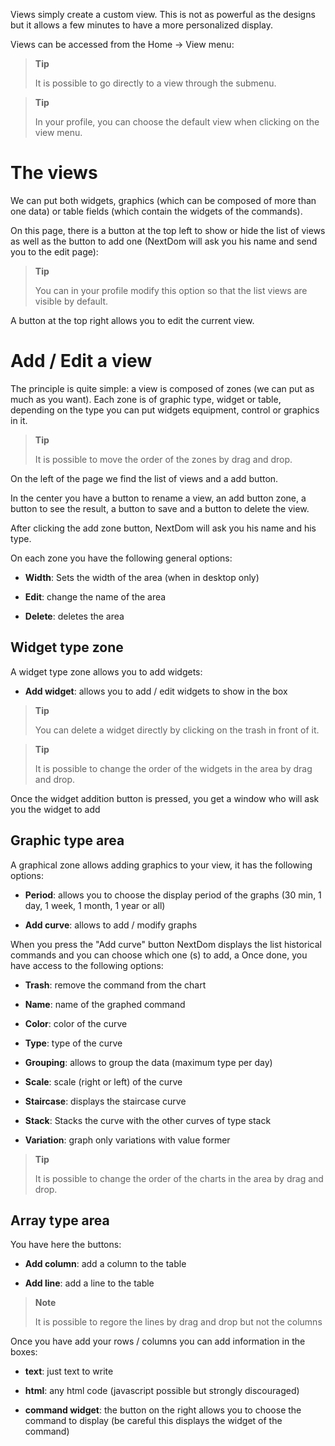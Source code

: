 Views simply create a custom view. This
is not as powerful as the designs but it allows a few
minutes to have a more personalized display.

Views can be accessed from the Home → View menu:

> **Tip**
>
> It is possible to go directly to a view through the submenu.

> **Tip**
>
> In your profile, you can choose the default view when clicking
> on the view menu.

The views
========

We can put both widgets, graphics (which can be
composed of more than one data) or table fields (which contain the
widgets of the commands).

On this page, there is a button at the top left to show or
hide the list of views as well as the button to add one
(NextDom will ask you his name and send you to the edit page):

> **Tip**
>
> You can in your profile modify this option so that the list
> views are visible by default.

A button at the top right allows you to edit the current view.

Add / Edit a view
=======================

The principle is quite simple: a view is composed of zones (we can
put as much as you want). Each zone is of graphic type, widget
or table, depending on the type you can put widgets
equipment, control or graphics in it.

> **Tip**
>
> It is possible to move the order of the zones by drag and drop.

On the left of the page we find the list of views and a
add button.

In the center you have a button to rename a view, an add button
zone, a button to see the result, a button to save and
a button to delete the view.

After clicking the add zone button, NextDom will ask you
his name and his type.

On each zone you have the following general options:

-   **Width**: Sets the width of the area (when in
    desktop only)

-   **Edit**: change the name of the area

-   **Delete**: deletes the area

Widget type zone
-------------------

A widget type zone allows you to add widgets:

-   **Add widget**: allows you to add / edit widgets to
    show in the box

> **Tip**
>
> You can delete a widget directly by clicking on the
> trash in front of it.

> **Tip**
>
> It is possible to change the order of the widgets in the area by
> drag and drop.

Once the widget addition button is pressed, you get a window
who will ask you the widget to add

Graphic type area
----------------------

A graphical zone allows adding graphics to your view,
it has the following options:

-   **Period**: allows you to choose the display period of the
    graphs (30 min, 1 day, 1 week, 1 month, 1 year or all)

-   **Add curve**: allows to add / modify graphs

When you press the "Add curve" button NextDom displays the list
historical commands and you can choose which one (s) to add, a
Once done, you have access to the following options:

-   **Trash**: remove the command from the chart

-   **Name**: name of the graphed command

-   **Color**: color of the curve

-   **Type**: type of the curve

-   **Grouping**: allows to group the data (maximum type
    per day)

-   **Scale**: scale (right or left) of the curve

-   **Staircase**: displays the staircase curve

-   **Stack**: Stacks the curve with the other curves of type
    stack

-   **Variation**: graph only variations with value
    former

> **Tip**
>
> It is possible to change the order of the charts in the area by
> drag and drop.

Array type area
--------------------

You have here the buttons:

-   **Add column**: add a column to the table

-   **Add line**: add a line to the table

> **Note**
>
> It is possible to regore the lines by drag and drop but not
> the columns

Once you have add your rows / columns you can add
information in the boxes:

-   **text**: just text to write

-   **html**: any html code (javascript possible but
    strongly discouraged)

-   **command widget**: the button on the right allows you to choose
    the command to display (be careful this displays the widget of
    the command)


